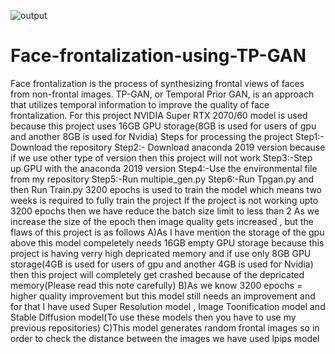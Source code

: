 ![output](https://github.com/Rex123774/Face-frontalization-using-TP-GAN/assets/77051661/2cd4df82-929e-433a-bc20-10abfd1f7720)
# Face-frontalization-using-TP-GAN
Face frontalization is the process of synthesizing frontal views of faces from non-frontal images. 
TP-GAN, or Temporal Prior GAN, is an approach that utilizes temporal information to improve the quality of face frontalization.
For this project NVIDIA Super RTX 2070/60 model is used because this project uses 16GB GPU storage(8GB is used for users of gpu and another 8GB is used for Nvidia)
Steps for processing the project
Step1:- Download the repository
Step2:- Download anaconda 2019 version because if we use other type of version then this project will not work
Step3:-Step up GPU with the anaconda 2019 version
Step4:-Use the environmental file from my repository
Step5:-Run multipie_gen.py
Step6:-Run Tpgan.py and then Run Train.py
3200 epochs is used to train the model which means two weeks is required to fully train the project
If the project is not working upto 3200 epochs then we have reduce the batch size limit to less than 2
As we increase the size of the epoch then image quality gets increased , but the flaws of this project is as follows
A)As I have mention the storage of the gpu above this model compeletely needs 16GB empty GPU storage because this project is having verry high depricated memory and if use only 8GB GPU storage(4GB is used for users of gpu and another 4GB is used for Nvidia) then this project will completely get crashed because of the depricated memory(Please read this note carefully)
B)As we know 3200 epochs = higher quality improvement but this model still needs an improvement and for that I have used Super Resolution model , Image Toonification model and Stable Diffusion model(To use these models then you have to use my previous repositories)
C)This model generates random frontal images so in order to check the distance between the images we have used lpips model 
